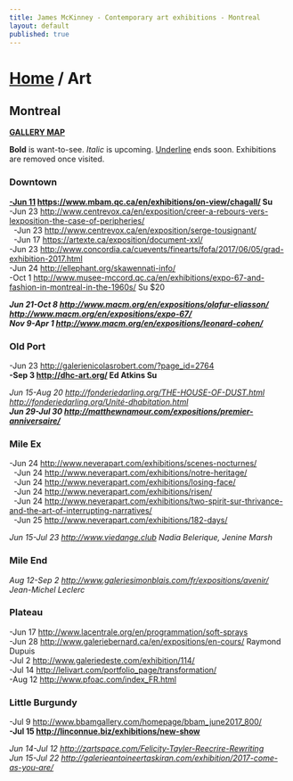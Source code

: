```yaml
---
title: James McKinney - Contemporary art exhibitions - Montreal
layout: default
published: true
---
```


# [Home](/) / Art

## Montreal

**[GALLERY MAP](https://www.google.com/maps/d/u/0/edit?mid=1pKDvWCvnInNN2igV2ruxxL_srzE)**

<p><span class="glyphicon glyphicon-info-sign" aria-hidden="true"></span> <strong>Bold</strong> is want-to-see. <em>Italic</em> is upcoming. <u>Underline</u> ends soon. Exhibitions are removed once visited.</p>

### Downtown

**<u>-Jun 11</u> <https://www.mbam.qc.ca/en/exhibitions/on-view/chagall/> Su**  
-Jun 23 <http://www.centrevox.ca/en/exposition/creer-a-rebours-vers-lexposition-the-case-of-peripheries/>  
  -Jun 23 <http://www.centrevox.ca/en/exposition/serge-tousignant/>  
  -Jun 17 <https://artexte.ca/exposition/document-xxl/>  
-Jun 23 <http://www.concordia.ca/cuevents/finearts/fofa/2017/06/05/grad-exhibition-2017.html>  
-Jun 24 <http://ellephant.org/skawennati-info/>  
-Oct 1 <http://www.musee-mccord.qc.ca/en/exhibitions/expo-67-and-fashion-in-montreal-in-the-1960s/> Su $20  

_**Jun 21-Oct 8 <http://www.macm.org/en/expositions/olafur-eliasson/> <http://www.macm.org/en/expositions/expo-67/>**_  
_**Nov 9-Apr 1 <http://www.macm.org/en/expositions/leonard-cohen/>**_  

### Old Port

-Jun 23 <http://galerienicolasrobert.com/?page_id=2764>  
**-Sep 3 <http://dhc-art.org/> Ed Atkins Su**  

_Jun 15-Aug 20 <http://fonderiedarling.org/THE-HOUSE-OF-DUST.html> <http://fonderiedarling.org/Unité-dhabitation.html>_  
_**Jun 29-Jul 30 <http://matthewnamour.com/expositions/premier-anniversaire/>**_  

### Mile Ex

-Jun 24 <http://www.neverapart.com/exhibitions/scenes-nocturnes/>  
  -Jun 24 <http://www.neverapart.com/exhibitions/notre-heritage/>  
  -Jun 24 <http://www.neverapart.com/exhibitions/losing-face/>  
  -Jun 24 <http://www.neverapart.com/exhibitions/risen/>  
  -Jun 24 <http://www.neverapart.com/exhibitions/two-spirit-sur-thrivance-and-the-art-of-interrupting-narratives/>  
  -Jun 25 <http://www.neverapart.com/exhibitions/182-days/>  

_Jun 15-Jul 23 <http://www.viedange.club> Nadia Belerique, Jenine Marsh_  

### Mile End

_Aug 12-Sep 2 <http://www.galeriesimonblais.com/fr/expositions/avenir/> Jean-Michel Leclerc_  

### Plateau

-Jun 17 <http://www.lacentrale.org/en/programmation/soft-sprays>  
-Jun 28 <http://www.galeriebernard.ca/en/expositions/en-cours/> Raymond Dupuis  
-Jul 2 <http://www.galeriedeste.com/exhibition/114/>  
-Jul 14 <http://lelivart.com/portfolio_page/transformation/>  
-Aug 12 <http://www.pfoac.com/index_FR.html>  

### Little Burgundy

-Jul 9 <http://www.bbamgallery.com/homepage/bbam_june2017_800/>  
**-Jul 15 <http://linconnue.biz/exhibitions/new-show>**  

_Jun 14-Jul 12 <http://zartspace.com/Felicity-Tayler-Reecrire-Rewriting>_  
_Jun 15-Jul 22 <http://galerieantoineertaskiran.com/exhibition/2017-come-as-you-are/>_  
